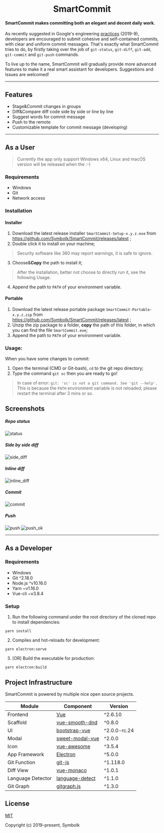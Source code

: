 # <center>SmartCommit</center>

#### SmartCommit makes committing both an elegant and decent daily work.

As recently suggested in Google's engineering [practices] (2019-9), developers are encouraged to submit cohesive and self-contained commits, with clear and uniform commit messages. That's exactly what SmartCommit tries to do, by firstly taking over the job of `git-status`, `git-diff`, `git-add`, `git-commit` and `git-push` commands. 

[practices]: https://github.com/google/eng-practices/blob/master/review/developer/small-cls.md

To live up to the name, SmartCommit will gradually provide more advanced features to make it a real smart assistant for developers. Suggestions and Issues are welcomed!

---
## Features

- Stage&Commit changes in groups
- Diff&Compare diff code side by side or line by line
- Suggest words for commit message
- Push to the remote
- Customizable template for commit message (developing)

---

## As a User

> Currently the app only support Windows x64, Linux and macOS version will be released when the :-)

### Requirements

- Windows
- Git
- Network access

### Installation

#### Installer
1. Download the latest release installer `SmartCommit-Setup-x.y.z.exe` from https://github.com/Symbolk/SmartCommit/releases/latest ;
2. Double click it to install on your machine;
> Security software like 360 may report warnings, it is safe to ignore.
3. Choose&**Copy** the path to install it;
> After the installation, better not choose to directly run it, see the following Usage.
4. Append the path to `PATH` of your environment variable.

#### Portable
1. Download the latest release portable package `SmartCommit-Portable-x.y.z.zip` from https://github.com/Symbolk/SmartCommit/releases/latest ;
2. Unzip the zip package to a folder, **copy** the path of this folder, in which you can find the file `SmartCommit.exe`;
3. Append the path to `PATH` of your environment variable.

### Usage:

When you have some changes to commit:

1. Open the terminal (CMD or Git-bash), `cd` to the git repo directory;
2. Type the command `git sc` then you are ready to go!
> In case of error: `git: 'sc' is not a git command. See 'git --help'.`
> This is because the `PATH` environment variable is not reloaded, please restart the terminal after 3 mins or so.

## Screenshots

##### Repo status
![status](/screenshots/status.png?raw=true "status")

##### Side by side diff
![side_diff](/screenshots/side_diff.png?raw=true "side_diff")

##### Inline diff
![inline_diff](/screenshots/inline_diff.png?raw=true "inline_diff")

##### Commit
![commit](/screenshots/commit.png?raw=true "commit")

##### Push
![push](/screenshots/push.png?raw=true "push")
![push_ok](/screenshots/push_ok.png?raw=true "push_ok")

---

## As a Developer

### Requirements

- Windows
- Git ^2.18.0
- Node.js ^v10.16.0
- Yarn ~v1.16.0
- Vue-cli ~v3.8.4

### Setup

1. Run the following command under the root directory of the cloned repo to install dependencies:

```
yarn install

```
2. Compiles and hot-reloads for development:

```
yarn electron:serve
```

3. [OR] Build the executable for production:

```
yarn electron:build
```

## Project Infrastructure

SmartCommit is powered by multiple nice open source projects.

| Module       | Component              | Version |
| ------------ | --------------------- | -------------------- |
| Frontend| [Vue] | ^2.6.10 |
| Scaffold| [vue-smooth-dnd] | ^0.8.0 |
| UI | [bootstrap-vue] | ^2.0.0-rc.24 |
| Modal | [sweet-modal-vue] | ^2.0.0 |
| Icon | [vue-awesome] | ^3.5.4 |
| App Framework| [Electron] | ^5.0.0 |
| Git Function | [git-js] | ^1.118.0 |
| Diff View | [vue-monaco] | ^1.0.1|
| Language Detector | [language-detect] | ^1.1.0 |
| Git Graph | [gitgraph.js] | ^1.3.0 |

[Vue]: https://github.com/vuejs/vue
[bootstrap-vue]: https://github.com/bootstrap-vue/bootstrap-vue
[Electron]: https://github.com/electron/electron
[vue-monaco]: https://github.com/egoist/vue-monaco
[language-detect]: https://github.com/blakeembrey/node-language-detect
[sweet-modal-vue]: https://github.com/adeptoas/sweet-modal-vue
[vue-awesome]: https://github.com/Justineo/vue-awesome
[vue-smooth-dnd]: https://github.com/kutlugsahin/vue-smooth-dnd
[git-js]: https://github.com/steveukx/git-js
[gitgraph.js]: https://github.com/nicoespeon/gitgraph.js


## License

[MIT](http://opensource.org/licenses/MIT)

Copyright (c) 2019-present, Symbolk
